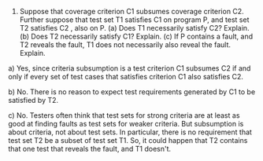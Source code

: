 ﻿
1. Suppose that coverage criterion C1 subsumes coverage criterion C2. Further suppose that test set T1 satisfies C1 on program P, and test set T2 satisfies C2 , also on P. (a) Does T1 necessarily satisfy C2? Explain. (b) Does T2 necessarily satisfy C1? Explain. (c) If P contains a fault, and T2 reveals the fault, T1 does not necessarily also reveal the fault. Explain.

a) Yes, since criteria subsumption is a test criterion C1 subsumes C2 if and only if every set of test cases that satisfies criterion C1 also satisfies C2.

b) No. There is no reason to expect test requirements generated by C1 to be satisfied by T2.

c) No. Testers often think that test sets for strong criteria are at least as good at finding faults as test sets for weaker criteria. But subsumption is about criteria, not about test sets. In particular, there is no requirement that test set T2 be a subset of test set T1. So, it could happen that T2 contains that one test that reveals the fault, and T1 doesn't.

